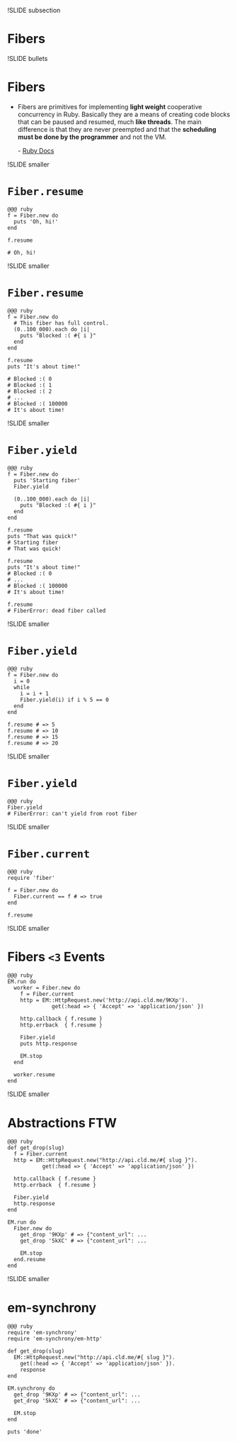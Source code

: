!SLIDE subsection
# Fibers

!SLIDE bullets
# Fibers

 - Fibers are primitives for implementing **light weight** cooperative
   concurrency in Ruby. Basically they are a means of creating code blocks that
   can be paused and resumed, much **like threads**. The main difference is that
   they are never preempted and that the **scheduling must be done by the
   programmer** and not the VM.

   \- [Ruby Docs](http://ruby-doc.org/core-1.9/classes/Fiber.html)

<!-- New in Ruby 1.9 -->

!SLIDE smaller
# `Fiber.resume`

    @@@ ruby
    f = Fiber.new do
      puts 'Oh, hi!'
    end

    f.resume

    # Oh, hi!

!SLIDE smaller
# `Fiber.resume`

    @@@ ruby
    f = Fiber.new do
      # This fiber has full control.
      (0..100_000).each do |i|
        puts "Blocked :( #{ i }"
      end
    end

    f.resume
    puts "It's about time!"

    # Blocked :( 0
    # Blocked :( 1
    # Blocked :( 2
    # ...
    # Blocked :( 100000
    # It's about time!

<!-- Demonstrating manual scheduling -->


!SLIDE smaller
# `Fiber.yield`

    @@@ ruby
    f = Fiber.new do
      puts 'Starting fiber'
      Fiber.yield

      (0..100_000).each do |i|
        puts "Blocked :( #{ i }"
      end
    end

    f.resume
    puts "That was quick!"
    # Starting fiber
    # That was quick!

    f.resume
    puts "It's about time!"
    # Blocked :( 0
    # ...
    # Blocked :( 100000
    # It's about time!

    f.resume
    # FiberError: dead fiber called


!SLIDE smaller
# `Fiber.yield`

    @@@ ruby
    f = Fiber.new do
      i = 0
      while
        i = i + 1
        Fiber.yield(i) if i % 5 == 0
      end
    end

    f.resume # => 5
    f.resume # => 10
    f.resume # => 15
    f.resume # => 20

<!--
  Return value of #resume is the arguments passed to #yield or resturn value of
  the block.
-->


!SLIDE smaller
# `Fiber.yield`

    @@@ ruby
    Fiber.yield
    # FiberError: can't yield from root fiber

!SLIDE smaller
# `Fiber.current`

    @@@ ruby
    require 'fiber'

    f = Fiber.new do
      Fiber.current == f # => true
    end

    f.resume

!SLIDE smaller
# Fibers `<3` Events

    @@@ ruby
    EM.run do
      worker = Fiber.new do
        f = Fiber.current
        http = EM::HttpRequest.new('http://api.cld.me/9KXp').
                  get(:head => { 'Accept' => 'application/json' })

        http.callback { f.resume }
        http.errback  { f.resume }

        Fiber.yield
        puts http.response

        EM.stop
      end

      worker.resume
    end

!SLIDE smaller
# Abstractions FTW

    @@@ ruby
    def get_drop(slug)
      f = Fiber.current
      http = EM::HttpRequest.new("http://api.cld.me/#{ slug }").
               get(:head => { 'Accept' => 'application/json' })

      http.callback { f.resume }
      http.errback  { f.resume }

      Fiber.yield
      http.response
    end

    EM.run do
      Fiber.new do
        get_drop '9KXp' # => {"content_url": ...
        get_drop '5kXC' # => {"content_url": ...

        EM.stop
      end.resume
    end

!SLIDE smaller
# em-synchrony

    @@@ ruby
    require 'em-synchrony'
    require 'em-synchrony/em-http'

    def get_drop(slug)
      EM::HttpRequest.new("http://api.cld.me/#{ slug }").
        get(:head => { 'Accept' => 'application/json' }).
        response
    end

    EM.synchrony do
      get_drop '9KXp' # => {"content_url": ...
      get_drop '5kXC' # => {"content_url": ...

      EM.stop
    end

    puts 'done'
